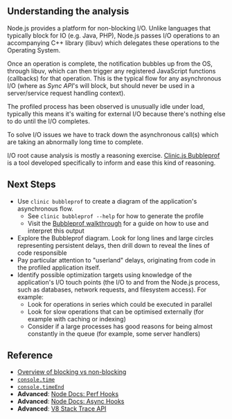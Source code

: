 ## Understanding the analysis

Node.js provides a platform for non-blocking I/O.
Unlike languages that typically block for IO (e.g. Java, PHP), Node.js passes I/O operations
to an accompanying C++ library (libuv) which delegates these operations to the Operating System.

Once an operation is complete, the notification bubbles up from the OS, through libuv, which can then
trigger any registered JavaScript functions (callbacks) for that operation. This is the typical
flow for any asynchronous I/O (where as *Sync API*'s will block, but should never be used in a
server/service request handling context).

The profiled process has been observed is unusually idle under load, typically this means
it's waiting for external I/O because there's nothing else to do until the I/O completes.

To solve I/O issues we have to track down the asynchronous call(s) which are taking an
abnormally long time to complete.

I/O root cause analysis is mostly a reasoning exercise. [Clinic.js Bubbleprof](https://clinicjs.org/bubbleprof) is a tool developed specifically to inform and ease this kind of reasoning.

## Next Steps
- Use `clinic bubbleprof` to create a diagram of the application's asynchronous flow.
    + See <code class='snippet'>clinic bubbleprof --help</code> for how to generate the profile
    + Visit the [Bubbleprof walkthrough](https://clinicjs.org/bubbleprof/walkthrough) for a guide on how to use and interpret this output
- Explore the Bubbleprof diagram. Look for long lines and large circles representing persistent delays, then drill down to reveal the lines of code responsible
- Pay particular attention to "userland" delays, originating from code in the profiled application itself.
- Identify possible optimization targets using knowledge of the application's I/O touch points (the I/O to and from the Node.js process, such as databases, network requests, and filesystem access). For example:
    + Look for operations in series which could be executed in parallel
    + Look for slow operations that can be optimised externally (for example with caching or indexing)
    + Consider if a large processes has good reasons for being almost constantly in the queue (for example, some server handlers)

## Reference

* [Overview of blocking vs non-blocking](https://nodejs.org/en/docs/guides/blocking-vs-non-blocking/)
* [`console.time`](https://developer.mozilla.org/en-US/docs/Web/API/Console/time)
* [`console.timeEnd`](https://developer.mozilla.org/en-US/docs/Web/API/Console/timeEnd)
* **Advanced**: [Node Docs: Perf Hooks](https://nodejs.org/api/perf_hooks.html)
* **Advanced**: [Node Docs: Async Hooks](https://nodejs.org/dist/latest-v8.x/docs/api/async_hooks.html)
* **Advanced**: [V8 Stack Trace API](https://github.com/v8/v8/wiki/Stack-Trace-API)
